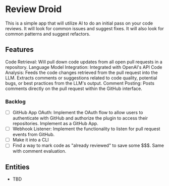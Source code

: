# Review Droid

This is a simple app that will utilize AI to do an initial pass on your code reviews. It will look for common issues and suggest fixes. It will also look for common patterns and suggest refactors.

## Features

Code Retrieval: Will pull down code updates from all open pull requests in a repository.
Language Model Integration: Integrated with OpenAI's API
Code Analysis: Feeds the code changes retrieved from the pull request into the LLM. Extracts comments or suggestions related to code quality, potential bugs, or best practices from the LLM's output.
Comment Posting: Posts comments directly on the pull request within the GitHub interface.

### Backlog
- [ ] GitHub App OAuth: Implement the OAuth flow to allow users to authenticate with GitHub and authorize the plugin to access their repositories. Implement as a GitHub App.
- [ ] Webhook Listener: Implement the functionality to listen for pull request events from GitHub.
- [ ] Make it into a CLI
- [ ] Find a way to mark code as "already reviewed" to save some $$$. Same with comment evaluation.

## Entities
* TBD